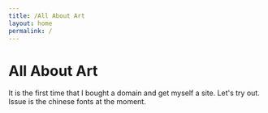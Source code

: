 ```yaml
---
title: /All About Art
layout: home
permalink: /
---
```


# All About Art
It is the first time that I bought a domain and get myself a site. Let's try out. Issue is the chinese fonts at the moment.